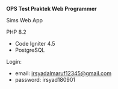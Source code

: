 **OPS Test Praktek Web Programmer**

Sims Web App

PHP 8.2
- Code Igniter 4.5
- PostgreSQL

Login:
- email: irsyadalmaruf12345@gmail.com
- password: irsyad180901
